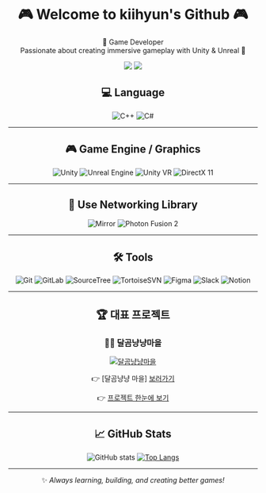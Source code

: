 <h1 align="center">🎮 Welcome to kiihyun's Github 🎮</h1>

<p align="center">
  🚀 Game Developer <br>
  Passionate about creating immersive gameplay with Unity & Unreal 🚀
</p>

<p align="center">
  <a href="https://fooa.tistory.com/"><img src="https://img.shields.io/badge/Blog-FF5722?style=flat&logo=dev.to&logoColor=white"/></a>
  <a href="mailto:kihyun084209@gmail.com"><img src="https://img.shields.io/badge/Email-0078D4?style=flat&logo=microsoftoutlook&logoColor=white"/></a>
</p>

<div align="center">
  
## 💻 Language

![C++](https://img.shields.io/badge/C++-00599C?style=for-the-badge&logo=c%2B%2B&logoColor=white)
![C#](https://img.shields.io/badge/C%23-239120?style=for-the-badge&logo=c-sharp&logoColor=white)

---

## 🎮 Game Engine / Graphics

![Unity](https://img.shields.io/badge/Unity-000000?style=for-the-badge&logo=unity&logoColor=white)
![Unreal Engine](https://img.shields.io/badge/Unreal-313131?style=for-the-badge&logo=unrealengine&logoColor=white)
![Unity VR](https://img.shields.io/badge/Unity%20VR-000000?style=for-the-badge&logo=unity&logoColor=white)
![DirectX 11](https://img.shields.io/badge/DirectX11-0082C9?style=for-the-badge)

---

## 🔌 Use Networking Library

![Mirror](https://img.shields.io/badge/Mirror-FF69B4?style=for-the-badge)
![Photon Fusion 2](https://img.shields.io/badge/Photon%20Fusion2-0082C9?style=for-the-badge)

---

## 🛠 Tools

![Git](https://img.shields.io/badge/Git-F05032?style=for-the-badge&logo=git&logoColor=white)
![GitLab](https://img.shields.io/badge/GitLab-FC6D26?style=for-the-badge&logo=gitlab&logoColor=white)
![SourceTree](https://img.shields.io/badge/SourceTree-0052CC?style=for-the-badge&logo=sourcetree&logoColor=white)
![TortoiseSVN](https://img.shields.io/badge/TortoiseSVN-8FC4FF?style=for-the-badge)
![Figma](https://img.shields.io/badge/Figma-F24E1E?style=for-the-badge&logo=figma&logoColor=white)
![Slack](https://img.shields.io/badge/Slack-4A154B?style=for-the-badge&logo=slack&logoColor=white)
![Notion](https://img.shields.io/badge/Notion-000000?style=for-the-badge&logo=notion&logoColor=white)


---
## 🏆 대표 프로젝트

### 🐻🐱 달곰냥냥마을
[![달곰냥냥마을](https://github.com/user-attachments/assets/f1c860cc-8c82-4632-922b-3d31477ddd5f)](https://github.com/kiihyun/DalgomMeowMeow)

👉 [달곰냥냥 마을] [보러가기](https://github.com/kiihyun/DalgomMeowMeow)

👉 [프로젝트 한눈에 보기](#)

---

## 📈 GitHub Stats

![GitHub stats](https://github-readme-stats.vercel.app/api?username=kiihyun&show_icons=true&theme=radical)
[![Top Langs](https://github-readme-stats.vercel.app/api/top-langs/?username=kiihyun&layout=compact)](https://github.com/anuraghazra/github-readme-stats)

---

✨ *Always learning, building, and creating better games!*
</div>
